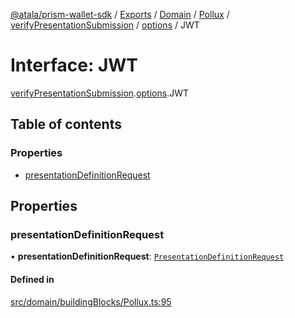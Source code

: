 [@atala/prism-wallet-sdk](../README.md) / [Exports](../modules.md) / [Domain](../modules/Domain.md) / [Pollux](../modules/Domain.Pollux.md) / [verifyPresentationSubmission](../modules/Domain.Pollux.verifyPresentationSubmission.md) / [options](../modules/Domain.Pollux.verifyPresentationSubmission.options.md) / JWT

# Interface: JWT

[verifyPresentationSubmission](../modules/Domain.Pollux.verifyPresentationSubmission.md).[options](../modules/Domain.Pollux.verifyPresentationSubmission.options.md).JWT

## Table of contents

### Properties

- [presentationDefinitionRequest](Domain.Pollux.verifyPresentationSubmission.options.JWT.md#presentationdefinitionrequest)

## Properties

### presentationDefinitionRequest

• **presentationDefinitionRequest**: [`PresentationDefinitionRequest`](../modules/Domain.md#presentationdefinitionrequest)

#### Defined in

[src/domain/buildingBlocks/Pollux.ts:95](https://github.com/input-output-hk/atala-prism-wallet-sdk-ts/blob/47ec1c8/src/domain/buildingBlocks/Pollux.ts#L95)
